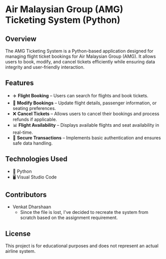 # Air Malaysian Group (AMG) Ticketing System (Python)

## Overview  
The AMG Ticketing System is a Python-based application designed for managing flight ticket bookings for Air Malaysian Group (AMG). It allows users to book, modify, and cancel tickets efficiently while ensuring data integrity and user-friendly interaction.  

## Features  
- ✈️ **Flight Booking** – Users can search for flights and book tickets.  
- 🔄 **Modify Bookings** – Update flight details, passenger information, or seating preferences.  
- ❌ **Cancel Tickets** – Allows users to cancel their bookings and process refunds if applicable.  
- 📊 **Flight Availability** – Displays available flights and seat availability in real-time.  
- 🔐 **Secure Transactions** – Implements basic authentication and ensures safe data handling.  

## Technologies Used  
- 🐍 Python  
- 🖥️ Visual Studio Code

## Contributors
- Venkat Dharshaan
  - Since the file is lost, I've decided to recreate the system from scratch based on the assignment requirement.

## License
This project is for educational purposes and does not represent an actual airline system.
